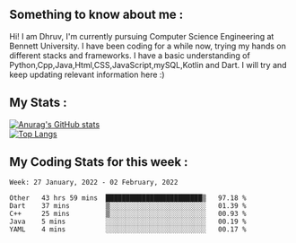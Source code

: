 ## Something to know about me : <br>
Hi! I am Dhruv, I'm currently pursuing Computer Science Engineering at Bennett University. I have been coding for a while now, trying my hands on different stacks and frameworks.
I have a basic understanding of Python,Cpp,Java,Html,CSS,JavaScript,mySQL,Kotlin and Dart. I will try and keep updating relevant information here :)
<br>

## My Stats : <br>
[![Anurag's GitHub stats](https://github-readme-stats.vercel.app/api?username=DhruvLawaniya&show_icons=true&theme=tokyonight&hide=prs,issues)](https://github.com/anuraghazra/github-readme-stats)<br>
[![Top Langs](https://github-readme-stats.vercel.app/api/top-langs/?username=DhruvLawaniya&theme=tokyonight)](https://github.com/anuraghazra/github-readme-stats)
## My Coding Stats for this week : <br>
<!--START_SECTION:waka-->
```text
Week: 27 January, 2022 - 02 February, 2022

Other   43 hrs 59 mins  ████████████████████████▒   97.18 % 
Dart    37 mins         ▒░░░░░░░░░░░░░░░░░░░░░░░░   01.39 % 
C++     25 mins         ▒░░░░░░░░░░░░░░░░░░░░░░░░   00.93 % 
Java    5 mins          ░░░░░░░░░░░░░░░░░░░░░░░░░   00.19 % 
YAML    4 mins          ░░░░░░░░░░░░░░░░░░░░░░░░░   00.17 % 
```
<!--END_SECTION:waka-->


<br>
